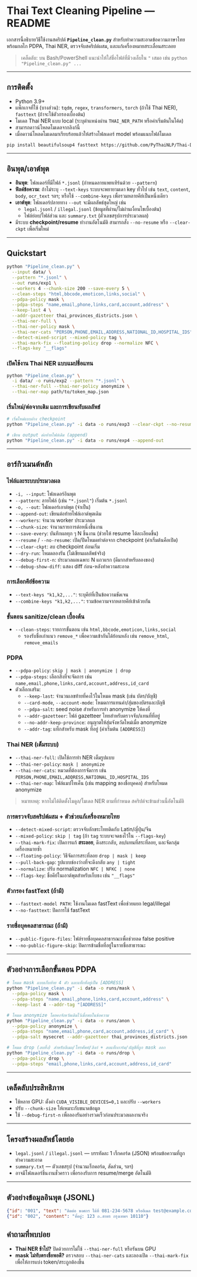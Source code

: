 
# Thai Text Cleaning Pipeline — README

เอกสารนี้อธิบายวิธีใช้งานสคริปต์ **`Pipeline_clean.py`** สำหรับทำความสะอาดข้อความภาษาไทยพร้อมกลไก PDPA, Thai NER, ตรวจจับสคริปต์ผสม, และแก้เครื่องหมายสระเลื่อนสระลอย

> เคล็ดลับ: บน Bash/PowerShell แนะนำให้ใส่ชื่อไฟล์ที่มีวงเล็บใน `"` เสมอ เช่น `python "Pipeline_clean.py" ...`

---

## การติดตั้ง
- Python 3.9+
- แพ็กเกจที่ใช้ (บางส่วน): `tqdm`, `regex`, `transformers`, `torch` (ถ้าใช้ Thai NER), `fasttext` (ถ้าจะใช้ตัวกรองเบื้องต้น)
- โมเดล Thai NER แบบ local (ระบุตำแหน่งผ่าน `THAI_NER_PATH` หรือค่าเริ่มต้นในโค้ด)
- สามารถดาวน์โหลดโมเดลจากลิงก์นี้
- เมื่อดาวน์โหลดโมเดลมาเรียบร้อยแล้วให้สร้างโฟลเดอร์ model พร้อมแนบไฟล์โมเดล
```bash
pip install beautifulsoup4 fasttext https://github.com/PyThaiNLP/Thai-Data-Privacy/archive/master.zip 
```

---

## อินพุต/เอาต์พุต
- **อินพุต**: โฟลเดอร์ที่มีไฟล์ `*.jsonl` (กำหนดลายแพทเทิร์นด้วย `--pattern`)
- **ฟิลด์ข้อความ**: ถ้าไม่ระบุ `--text-keys` ระบบจะพยายามเดา key ทั่วไป เช่น `text`, `content`, `body`, `ocr_text` ฯลฯ; หรือใช้ `--combine-keys` เพื่อรวมหลายคีย์เป็นหนึ่งเดียว
- **เอาต์พุต**: โฟลเดอร์ปลายทาง `--out` จะมีผลลัพธ์ชุดใหญ่ เช่น
  - `legal.jsonl` / `illegal.jsonl` (ข้อมูลที่ผ่าน/ไม่ผ่านเงื่อนไขเบื้องต้น)
  - ไฟล์ย่อย/ไฟล์ส่วน และ `summary.txt` (ตัวเลขสรุปการประมวลผล)
- มีระบบ **checkpoint/resume** ทำงานอัตโนมัติ สามารถสั่ง `--no-resume` หรือ `--clear-ckpt` เพื่อเริ่มใหม่

---

## Quickstart

```bash
python "Pipeline_clean.py" \
  --input data/ \
  --pattern "*.jsonl" \
  --out runs/exp1 \
  --workers 4 --chunk-size 200 --save-every 5 \
  --clean-steps "html,bbcode,emoticon,links,social" \
  --pdpa-policy mask \
  --pdpa-steps "name,email,phone,links,card,account,address" \
  --keep-last 4 \
  --addr-gazetteer thai_provinces_districts.json \
  --thai-ner-full \
  --thai-ner-policy mask \
  --thai-ner-cats "PERSON,PHONE,EMAIL,ADDRESS,NATIONAL_ID,HOSPITAL_IDS" \
  --detect-mixed-script --mixed-policy tag \
  --thai-mark-fix --floating-policy drop --normalize NFC \
  --flags-key "__flags"
```

### เปิดใช้งาน Thai NER แบบแมปชื่อแทน
```bash
python "Pipeline_clean.py" \
  -i data/ -o runs/exp2 --pattern "*.jsonl" \
  --thai-ner-full --thai-ner-policy anonymize \
  --thai-ner-map path/to/token_map.json
```

### เริ่มใหม่/ต่อจากเดิม และการเขียนทับผลลัพธ์
```bash
# เริ่มใหม่แบบล้าง checkpoint
python "Pipeline_clean.py" -i data -o runs/exp3 --clear-ckpt --no-resume

# เขียน output ต่อท้ายไฟล์เดิม (append)
python "Pipeline_clean.py" -i data -o runs/exp4 --append-out
```

---

## อาร์กิวเมนต์หลัก

### ไฟล์และระบบประมวลผล
- `-i, --input`: โฟลเดอร์อินพุต
- `--pattern`: ลายไฟล์ (เช่น `"*.jsonl"`) เริ่มต้น `*.jsonl`
- `-o, --out`: โฟลเดอร์เอาต์พุต (จำเป็น)
- `--append-out`: เขียนต่อท้ายไฟล์เอาต์พุตเดิม
- `--workers`: จำนวน worker ประมวลผล
- `--chunk-size`: จำนวนรายการต่อหนึ่งชิ้นงาน
- `--save-every`: บันทึกผลทุก ๆ N ชิ้นงาน (ช่วยให้ resume ได้ละเอียดขึ้น)
- `--resume` / `--no-resume`: เปิด/ปิดโหมดทำต่อจาก checkpoint (ค่าเริ่มต้นคือเปิด)
- `--clear-ckpt`: ลบ checkpoint ก่อนเริ่ม
- `--dry-run`: โหมดลองรัน (ไม่เขียนผลลัพธ์จริง)
- `--debug-first-n`: ประมวลผลเฉพาะ N แถวแรก (ดีมากสำหรับลองของ)
- `--debug-show-diff`: แสดง diff ก่อน-หลังทำความสะอาด

### การเลือกคีย์ข้อความ
- `--text-keys "k1,k2,..."`: ระบุคีย์ที่เป็นข้อความชัดเจน
- `--combine-keys "k1,k2,..."`: รวมข้อความจากหลายคีย์เข้าด้วยกัน

### ขั้นตอน sanitize/clean เบื้องต้น
- `--clean-steps`: รายการขั้นตอน เช่น `html,bbcode,emoticon,links,social`
  - รองรับชื่อเก่าแนว `remove_*` เพื่อความเข้ากันได้ย้อนหลัง เช่น `remove_html`, `remove_emails`

### PDPA
- `--pdpa-policy`: `skip | mask | anonymize | drop`  
- `--pdpa-steps`: เลือกสิ่งที่จะจัดการ เช่น `name,email,phone,links,card,account,address,id_card`
- ตัวเลือกเสริม:
  - `--keep-last`: จำนวนเลขท้ายที่คงไว้ในโหมด mask (เช่น บัตร/บัญชี)
  - `--card-mode`, `--account-mode`: โหมดการแทนค่า/สุ่มของบัตรและบัญชี
  - `--pdpa-salt`: seed noise สำหรับการทำ anonymize ให้คงที่
  - `--addr-gazetteer`: ไฟล์ gazetteer ไทยสำหรับตรวจจับ/แทนที่ที่อยู่
  - `--no-addr-keep-province`: อนุญาตให้สุ่มจังหวัดใหม่เมื่อ anonymize
  - `--addr-tag`: แท็กสำหรับ mask ที่อยู่ (ค่าเริ่มต้น `[ADDRESS]`)

### Thai NER (เต็มระบบ)
- `--thai-ner-full`: เปิดใช้การทำ NER เต็มรูปแบบ
- `--thai-ner-policy`: `mask | anonymize`
- `--thai-ner-cats`: หมวดที่ต้องการจัดการ เช่น `PERSON,PHONE,EMAIL,ADDRESS,NATIONAL_ID,HOSPITAL_IDS`
- `--thai-ner-map`: ไฟล์แมปโทเค็น (เช่น mapping ของชื่อบุคคล) สำหรับโหมด anonymize

> หมายเหตุ: หากไม่ได้ติดตั้งโมดูล/โมเดล NER ตามที่กำหนด สคริปต์จะข้ามส่วนนี้อัตโนมัติ

### การตรวจจับสคริปต์ผสม + ตัวช่วยแก้เครื่องหมายไทย
- `--detect-mixed-script`: ตรวจจับอักขระไทยติดกับ Latin/ญี่ปุ่น/จีน
- `--mixed-policy`: `skip | tag` (ถ้า `tag` ระบบจะจดธงไว้ใน `--flags-key`)
- `--thai-mark-fix`: เปิดการแก้ **สระลอย**, ดึงสระกลับ, ลบ/แทนที่สระที่ลอย, และจัดกลุ่มเครื่องหมายซ้ำ
- `--floating-policy`: วิธีจัดการสระที่ลอย `drop | mask | keep`
- `--pull-back-gap`: รูปแบบช่องว่างที่จะดึงกลับ `any | tight`
- `--normalize`: ปรับ normalization `NFC | NFKC | none`
- `--flags-key`: ชื่อคีย์ในเอาต์พุตสำหรับเก็บธง เช่น `"__flags"`

### ตัวกรอง fastText (ถ้ามี)
- `--fasttext-model PATH`: ใช้งานโมเดล fastText เพื่อช่วยแยก legal/illegal
- `--no-fasttext`: ปิดการใช้ fastText

### รายชื่อบุคคลสาธารณะ (ถ้ามี)
- `--public-figure-files`: ไฟล์รายชื่อบุคคลสาธารณะเพื่อช่วยลด false positive
- `--no-public-figure-skip`: ปิดการข้ามชื่อที่อยู่ในรายชื่อสาธารณะ

---

## ตัวอย่างการเลือกขั้นตอน PDPA

```bash
# โหมด mask แบบเก็บท้าย 4 ตัว และแท็กที่อยู่เป็น [ADDRESS]
python "Pipeline_clean.py" -i data -o runs/mask \
  --pdpa-policy mask \
  --pdpa-steps "name,email,phone,links,card,account,address" \
  --keep-last 4 --addr-tag "[ADDRESS]"

# โหมด anonymize โดยคงจังหวัดเดิมไว้เมื่อพบในข้อความ
python "Pipeline_clean.py" -i data -o runs/anon \
  --pdpa-policy anonymize \
  --pdpa-steps "name,email,phone,card,account,address,id_card" \
  --pdpa-salt mysecret --addr-gazetteer thai_provinces_districts.json

# โหมด drop (ลบทิ้ง) สำหรับอีเมล/โทรศัพท์/ลิงก์ + ลบแท็กการ์ด/บัญชีที่ถูก mask ออก
python "Pipeline_clean.py" -i data -o runs/drop \
  --pdpa-policy drop \
  --pdpa-steps "email,phone,links,card,account,address,id_card"
```

---

## เคล็ดลับประสิทธิภาพ
- ใช้หลาย GPU: ตั้งค่า `CUDA_VISIBLE_DEVICES=0,1` และปรับ `--workers`
- ปรับ `--chunk-size` ให้เหมาะกับขนาดข้อมูล
- ใช้ `--debug-first-n` เพื่อลองรันอย่างรวดเร็วก่อนประมวลผลงานจริง

---

## โครงสร้างผลลัพธ์โดยย่อ
- `legal.jsonl` / `illegal.jsonl` — บรรทัดละ 1 เร็กคอร์ด (JSON) พร้อมข้อความที่ถูกทำความสะอาด
- `summary.txt` — ตัวเลขสรุป (จำนวนเร็กคอร์ด, สัดส่วน, ฯลฯ)
- อาจมีโฟลเดอร์ชิ้นงานชั่วคราว เพื่อรองรับการ resume/merge อัตโนมัติ

---

## ตัวอย่างข้อมูลอินพุต (JSONL)

```json
{"id": "001", "text": "ติดต่อ พงศกร ได้ที่ 081-234-5678 หรืออีเมล test@example.com"}
{"id": "002", "content": "ที่อยู่: 123 ถ.สาทร กรุงเทพฯ 10110"}
```

## คำถามที่พบบ่อย
- **Thai NER ช้าไป?** ปิดด้วยการไม่ใช้ `--thai-ner-full` หรือรันบน GPU
- **mask ไม่ทับตรงชื่อพอดี?** ตรวจสอบ `--thai-ner-cats` และลองเปิด `--thai-mark-fix` เพื่อให้การแบ่ง token/สระถูกต้องขึ้น

---
